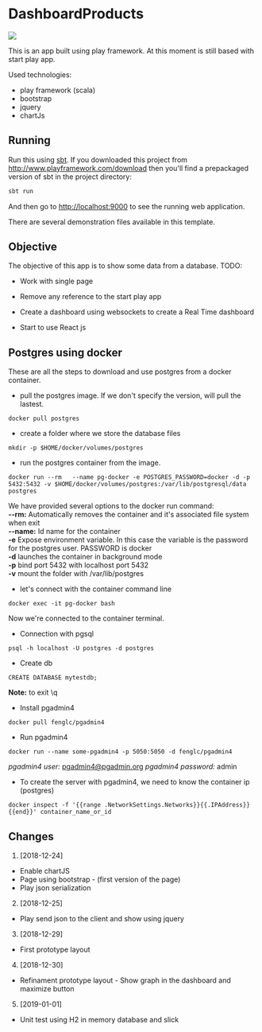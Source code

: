 # DashboardProducts

[<img src="https://img.shields.io/travis/playframework/play-scala-starter-example.svg"/>](https://travis-ci.org/playframework/play-scala-starter-example)

This is an app built using play framework.
At this moment is still based with start play app.

Used technologies:

- play framework (scala)
- bootstrap
- jquery
- chartJs

## Running

Run this using [sbt](http://www.scala-sbt.org/).  If you downloaded this project from <http://www.playframework.com/download> then you'll find a prepackaged version of sbt in the project directory:

```bash
sbt run
```

And then go to <http://localhost:9000> to see the running web application.

There are several demonstration files available in this template.

## Objective

The objective of this app is to show some data from a database.
TODO:

- Work with single page

- Remove any reference to the start play app

- Create a dashboard using websockets to create a Real Time dashboard

- Start to use React js

## Postgres using docker

These are all the steps to download and use postgres from a docker container.

- pull the postgres image. If we don't specify the version, will pull the lastest.
```
docker pull postgres
```

- create a folder where we store the database files
```
mkdir -p $HOME/docker/volumes/postgres
```

- run the postgres container from the image.
```
docker run --rm   --name pg-docker -e POSTGRES_PASSWORD=docker -d -p 5432:5432 -v $HOME/docker/volumes/postgres:/var/lib/postgresql/data  postgres
```
We have provided several options to the docker run command:  
**--rm:** Automatically removes the container and it's associated file system when exit  
**--name:** Id name for the container  
**-e** Expose environment variable. In this case the variable is the password for the postgres user. PASSWORD is docker  
**-d** launches the container in background mode  
**-p** bind port 5432 with localhost port 5432  
**-v** mount the folder with /var/lib/postgres  

- let's connect with the container command line
```
docker exec -it pg-docker bash
```
Now we're connected to the container terminal.

- Connection with pgsql
```
psql -h localhost -U postgres -d postgres
```

- Create db
```
CREATE DATABASE mytestdb;
```
**Note:** to exit \q

- Install pgadmin4
```
docker pull fenglc/pgadmin4
```

- Run pgadmin4
```
docker run --name some-pgadmin4 -p 5050:5050 -d fenglc/pgadmin4
```

*pgadmin4 user:* pgadmin4@pgadmin.org
*pgadmin4 password:* admin

- To create the server with pgadmin4, we need to know the container ip (postgres)
```
docker inspect -f '{{range .NetworkSettings.Networks}}{{.IPAddress}}{{end}}' container_name_or_id
```

## Changes

1. [2018-12-24]
- Enable chartJS
- Page using bootstrap - (first version of the page)
- Play json serialization

2. [2018-12-25]
- Play send json to the client and show using jquery

3. [2018-12-29]
- First prototype layout

4. [2018-12-30]
- Refinament prototype layout - Show graph in the dashboard and maximize button

5. [2019-01-01]
- Unit test using H2 in memory database and slick
